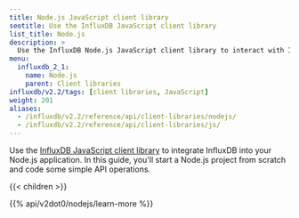 ```yaml
---
title: Node.js JavaScript client library
seotitle: Use the InfluxDB JavaScript client library
list_title: Node.js
description: >
  Use the InfluxDB Node.js JavaScript client library to interact with InfluxDB.
menu:
  influxdb_2_1:
    name: Node.js
    parent: Client libraries
influxdb/v2.2/tags: [client libraries, JavaScript]
weight: 201
aliases:
  - /influxdb/v2.2/reference/api/client-libraries/nodejs/
  - /influxdb/v2.2/reference/api/client-libraries/js/  
---
```


Use the [InfluxDB JavaScript client library](https://github.com/influxdata/influxdb-client-js) to integrate InfluxDB into your Node.js application.
In this guide, you'll start a Node.js project from scratch and code some simple API operations.

{{< children >}}

{{% api/v2dot0/nodejs/learn-more %}}
